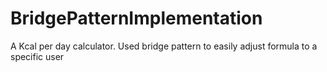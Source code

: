 # BridgePatternImplementation
A Kcal per day calculator. Used bridge pattern to easily adjust formula to a specific user
